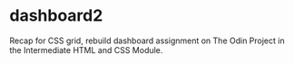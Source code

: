 # dashboard2

Recap for CSS grid, rebuild dashboard assignment on The Odin Project in the Intermediate HTML and CSS Module.